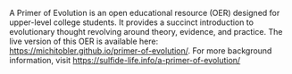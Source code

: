A Primer of Evolution is an open educational resource (OER) designed for upper-level college students. It provides a succinct introduction to evolutionary thought revolving around theory, evidence, and practice. The live version of this OER is available here: https://michitobler.github.io/primer-of-evolution/. For more background information, visit https://sulfide-life.info/a-primer-of-evolution/
